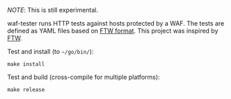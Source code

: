 *NOTE*: This is still experimental.

waf-tester runs HTTP tests against hosts protected by a WAF. The tests are defined as YAML files based on [FTW format](https://github.com/CRS-support/ftw/blob/master/docs/YAMLFormat.md). This project was inspired by [FTW](https://github.com/CRS-support/ftw).

Test and install (to `~/go/bin/`):

```
make install
```

Test and build (cross-compile for multiple platforms):

```
make release
```